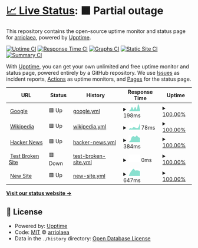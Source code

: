 # [📈 Live Status](https://arriolaea.github.io/Uptime): <!--live status--> **🟧 Partial outage**

This repository contains the open-source uptime monitor and status page for [arriolaea](https://arriolaea.github.io/Uptime), powered by [Upptime](https://github.com/upptime/upptime).

[![Uptime CI](https://github.com/arriolaea/Uptime/workflows/Uptime%20CI/badge.svg)](https://github.com/arriolaea/Uptime/actions?query=workflow%3A%22Uptime+CI%22)
[![Response Time CI](https://github.com/arriolaea/Uptime/workflows/Response%20Time%20CI/badge.svg)](https://github.com/arriolaea/Uptime/actions?query=workflow%3A%22Response+Time+CI%22)
[![Graphs CI](https://github.com/arriolaea/Uptime/workflows/Graphs%20CI/badge.svg)](https://github.com/arriolaea/Uptime/actions?query=workflow%3A%22Graphs+CI%22)
[![Static Site CI](https://github.com/arriolaea/Uptime/workflows/Static%20Site%20CI/badge.svg)](https://github.com/arriolaea/Uptime/actions?query=workflow%3A%22Static+Site+CI%22)
[![Summary CI](https://github.com/arriolaea/Uptime/workflows/Summary%20CI/badge.svg)](https://github.com/arriolaea/Uptime/actions?query=workflow%3A%22Summary+CI%22)

With [Upptime](https://upptime.js.org), you can get your own unlimited and free uptime monitor and status page, powered entirely by a GitHub repository. We use [Issues](https://github.com/arriolaea/Uptime/issues) as incident reports, [Actions](https://github.com/arriolaea/Uptime/actions) as uptime monitors, and [Pages](https://arriolaea.github.io/Uptime) for the status page.

<!--start: status pages-->
<!-- This summary is generated by Upptime (https://github.com/upptime/upptime) -->
<!-- Do not edit this manually, your changes will be overwritten -->
<!-- prettier-ignore -->
| URL | Status | History | Response Time | Uptime |
| --- | ------ | ------- | ------------- | ------ |
| <img alt="" src="https://icons.duckduckgo.com/ip3/www.google.com.ico" height="13"> [Google](https://www.google.com) | 🟩 Up | [google.yml](https://github.com/arriolaea/Uptime/commits/HEAD/history/google.yml) | <details><summary><img alt="Response time graph" src="./graphs/google/response-time-week.png" height="20"> 198ms</summary><br><a href="https://arriolaea.github.io/Uptime/history/google"><img alt="Response time 103" src="https://img.shields.io/endpoint?url=https%3A%2F%2Fraw.githubusercontent.com%2Farriolaea%2FUptime%2FHEAD%2Fapi%2Fgoogle%2Fresponse-time.json"></a><br><a href="https://arriolaea.github.io/Uptime/history/google"><img alt="24-hour response time 98" src="https://img.shields.io/endpoint?url=https%3A%2F%2Fraw.githubusercontent.com%2Farriolaea%2FUptime%2FHEAD%2Fapi%2Fgoogle%2Fresponse-time-day.json"></a><br><a href="https://arriolaea.github.io/Uptime/history/google"><img alt="7-day response time 198" src="https://img.shields.io/endpoint?url=https%3A%2F%2Fraw.githubusercontent.com%2Farriolaea%2FUptime%2FHEAD%2Fapi%2Fgoogle%2Fresponse-time-week.json"></a><br><a href="https://arriolaea.github.io/Uptime/history/google"><img alt="30-day response time 143" src="https://img.shields.io/endpoint?url=https%3A%2F%2Fraw.githubusercontent.com%2Farriolaea%2FUptime%2FHEAD%2Fapi%2Fgoogle%2Fresponse-time-month.json"></a><br><a href="https://arriolaea.github.io/Uptime/history/google"><img alt="1-year response time 111" src="https://img.shields.io/endpoint?url=https%3A%2F%2Fraw.githubusercontent.com%2Farriolaea%2FUptime%2FHEAD%2Fapi%2Fgoogle%2Fresponse-time-year.json"></a></details> | <details><summary><a href="https://arriolaea.github.io/Uptime/history/google">100.00%</a></summary><a href="https://arriolaea.github.io/Uptime/history/google"><img alt="All-time uptime 100.00%" src="https://img.shields.io/endpoint?url=https%3A%2F%2Fraw.githubusercontent.com%2Farriolaea%2FUptime%2FHEAD%2Fapi%2Fgoogle%2Fuptime.json"></a><br><a href="https://arriolaea.github.io/Uptime/history/google"><img alt="24-hour uptime 100.00%" src="https://img.shields.io/endpoint?url=https%3A%2F%2Fraw.githubusercontent.com%2Farriolaea%2FUptime%2FHEAD%2Fapi%2Fgoogle%2Fuptime-day.json"></a><br><a href="https://arriolaea.github.io/Uptime/history/google"><img alt="7-day uptime 100.00%" src="https://img.shields.io/endpoint?url=https%3A%2F%2Fraw.githubusercontent.com%2Farriolaea%2FUptime%2FHEAD%2Fapi%2Fgoogle%2Fuptime-week.json"></a><br><a href="https://arriolaea.github.io/Uptime/history/google"><img alt="30-day uptime 100.00%" src="https://img.shields.io/endpoint?url=https%3A%2F%2Fraw.githubusercontent.com%2Farriolaea%2FUptime%2FHEAD%2Fapi%2Fgoogle%2Fuptime-month.json"></a><br><a href="https://arriolaea.github.io/Uptime/history/google"><img alt="1-year uptime 99.99%" src="https://img.shields.io/endpoint?url=https%3A%2F%2Fraw.githubusercontent.com%2Farriolaea%2FUptime%2FHEAD%2Fapi%2Fgoogle%2Fuptime-year.json"></a></details>
| <img alt="" src="https://icons.duckduckgo.com/ip3/en.wikipedia.org.ico" height="13"> [Wikipedia](https://en.wikipedia.org) | 🟩 Up | [wikipedia.yml](https://github.com/arriolaea/Uptime/commits/HEAD/history/wikipedia.yml) | <details><summary><img alt="Response time graph" src="./graphs/wikipedia/response-time-week.png" height="20"> 78ms</summary><br><a href="https://arriolaea.github.io/Uptime/history/wikipedia"><img alt="Response time 207" src="https://img.shields.io/endpoint?url=https%3A%2F%2Fraw.githubusercontent.com%2Farriolaea%2FUptime%2FHEAD%2Fapi%2Fwikipedia%2Fresponse-time.json"></a><br><a href="https://arriolaea.github.io/Uptime/history/wikipedia"><img alt="24-hour response time 205" src="https://img.shields.io/endpoint?url=https%3A%2F%2Fraw.githubusercontent.com%2Farriolaea%2FUptime%2FHEAD%2Fapi%2Fwikipedia%2Fresponse-time-day.json"></a><br><a href="https://arriolaea.github.io/Uptime/history/wikipedia"><img alt="7-day response time 78" src="https://img.shields.io/endpoint?url=https%3A%2F%2Fraw.githubusercontent.com%2Farriolaea%2FUptime%2FHEAD%2Fapi%2Fwikipedia%2Fresponse-time-week.json"></a><br><a href="https://arriolaea.github.io/Uptime/history/wikipedia"><img alt="30-day response time 141" src="https://img.shields.io/endpoint?url=https%3A%2F%2Fraw.githubusercontent.com%2Farriolaea%2FUptime%2FHEAD%2Fapi%2Fwikipedia%2Fresponse-time-month.json"></a><br><a href="https://arriolaea.github.io/Uptime/history/wikipedia"><img alt="1-year response time 215" src="https://img.shields.io/endpoint?url=https%3A%2F%2Fraw.githubusercontent.com%2Farriolaea%2FUptime%2FHEAD%2Fapi%2Fwikipedia%2Fresponse-time-year.json"></a></details> | <details><summary><a href="https://arriolaea.github.io/Uptime/history/wikipedia">100.00%</a></summary><a href="https://arriolaea.github.io/Uptime/history/wikipedia"><img alt="All-time uptime 100.00%" src="https://img.shields.io/endpoint?url=https%3A%2F%2Fraw.githubusercontent.com%2Farriolaea%2FUptime%2FHEAD%2Fapi%2Fwikipedia%2Fuptime.json"></a><br><a href="https://arriolaea.github.io/Uptime/history/wikipedia"><img alt="24-hour uptime 100.00%" src="https://img.shields.io/endpoint?url=https%3A%2F%2Fraw.githubusercontent.com%2Farriolaea%2FUptime%2FHEAD%2Fapi%2Fwikipedia%2Fuptime-day.json"></a><br><a href="https://arriolaea.github.io/Uptime/history/wikipedia"><img alt="7-day uptime 100.00%" src="https://img.shields.io/endpoint?url=https%3A%2F%2Fraw.githubusercontent.com%2Farriolaea%2FUptime%2FHEAD%2Fapi%2Fwikipedia%2Fuptime-week.json"></a><br><a href="https://arriolaea.github.io/Uptime/history/wikipedia"><img alt="30-day uptime 100.00%" src="https://img.shields.io/endpoint?url=https%3A%2F%2Fraw.githubusercontent.com%2Farriolaea%2FUptime%2FHEAD%2Fapi%2Fwikipedia%2Fuptime-month.json"></a><br><a href="https://arriolaea.github.io/Uptime/history/wikipedia"><img alt="1-year uptime 100.00%" src="https://img.shields.io/endpoint?url=https%3A%2F%2Fraw.githubusercontent.com%2Farriolaea%2FUptime%2FHEAD%2Fapi%2Fwikipedia%2Fuptime-year.json"></a></details>
| <img alt="" src="https://icons.duckduckgo.com/ip3/news.ycombinator.com.ico" height="13"> [Hacker News](https://news.ycombinator.com) | 🟩 Up | [hacker-news.yml](https://github.com/arriolaea/Uptime/commits/HEAD/history/hacker-news.yml) | <details><summary><img alt="Response time graph" src="./graphs/hacker-news/response-time-week.png" height="20"> 384ms</summary><br><a href="https://arriolaea.github.io/Uptime/history/hacker-news"><img alt="Response time 324" src="https://img.shields.io/endpoint?url=https%3A%2F%2Fraw.githubusercontent.com%2Farriolaea%2FUptime%2FHEAD%2Fapi%2Fhacker-news%2Fresponse-time.json"></a><br><a href="https://arriolaea.github.io/Uptime/history/hacker-news"><img alt="24-hour response time 348" src="https://img.shields.io/endpoint?url=https%3A%2F%2Fraw.githubusercontent.com%2Farriolaea%2FUptime%2FHEAD%2Fapi%2Fhacker-news%2Fresponse-time-day.json"></a><br><a href="https://arriolaea.github.io/Uptime/history/hacker-news"><img alt="7-day response time 384" src="https://img.shields.io/endpoint?url=https%3A%2F%2Fraw.githubusercontent.com%2Farriolaea%2FUptime%2FHEAD%2Fapi%2Fhacker-news%2Fresponse-time-week.json"></a><br><a href="https://arriolaea.github.io/Uptime/history/hacker-news"><img alt="30-day response time 316" src="https://img.shields.io/endpoint?url=https%3A%2F%2Fraw.githubusercontent.com%2Farriolaea%2FUptime%2FHEAD%2Fapi%2Fhacker-news%2Fresponse-time-month.json"></a><br><a href="https://arriolaea.github.io/Uptime/history/hacker-news"><img alt="1-year response time 338" src="https://img.shields.io/endpoint?url=https%3A%2F%2Fraw.githubusercontent.com%2Farriolaea%2FUptime%2FHEAD%2Fapi%2Fhacker-news%2Fresponse-time-year.json"></a></details> | <details><summary><a href="https://arriolaea.github.io/Uptime/history/hacker-news">100.00%</a></summary><a href="https://arriolaea.github.io/Uptime/history/hacker-news"><img alt="All-time uptime 99.97%" src="https://img.shields.io/endpoint?url=https%3A%2F%2Fraw.githubusercontent.com%2Farriolaea%2FUptime%2FHEAD%2Fapi%2Fhacker-news%2Fuptime.json"></a><br><a href="https://arriolaea.github.io/Uptime/history/hacker-news"><img alt="24-hour uptime 100.00%" src="https://img.shields.io/endpoint?url=https%3A%2F%2Fraw.githubusercontent.com%2Farriolaea%2FUptime%2FHEAD%2Fapi%2Fhacker-news%2Fuptime-day.json"></a><br><a href="https://arriolaea.github.io/Uptime/history/hacker-news"><img alt="7-day uptime 100.00%" src="https://img.shields.io/endpoint?url=https%3A%2F%2Fraw.githubusercontent.com%2Farriolaea%2FUptime%2FHEAD%2Fapi%2Fhacker-news%2Fuptime-week.json"></a><br><a href="https://arriolaea.github.io/Uptime/history/hacker-news"><img alt="30-day uptime 100.00%" src="https://img.shields.io/endpoint?url=https%3A%2F%2Fraw.githubusercontent.com%2Farriolaea%2FUptime%2FHEAD%2Fapi%2Fhacker-news%2Fuptime-month.json"></a><br><a href="https://arriolaea.github.io/Uptime/history/hacker-news"><img alt="1-year uptime 99.99%" src="https://img.shields.io/endpoint?url=https%3A%2F%2Fraw.githubusercontent.com%2Farriolaea%2FUptime%2FHEAD%2Fapi%2Fhacker-news%2Fuptime-year.json"></a></details>
| <img alt="" src="https://icons.duckduckgo.com/ip3/thissitedoesnotexist.koj.co.ico" height="13"> [Test Broken Site](https://thissitedoesnotexist.koj.co) | 🟥 Down | [test-broken-site.yml](https://github.com/arriolaea/Uptime/commits/HEAD/history/test-broken-site.yml) | <details><summary><img alt="Response time graph" src="./graphs/test-broken-site/response-time-week.png" height="20"> 0ms</summary><br><a href="https://arriolaea.github.io/Uptime/history/test-broken-site"><img alt="Response time 0" src="https://img.shields.io/endpoint?url=https%3A%2F%2Fraw.githubusercontent.com%2Farriolaea%2FUptime%2FHEAD%2Fapi%2Ftest-broken-site%2Fresponse-time.json"></a><br><a href="https://arriolaea.github.io/Uptime/history/test-broken-site"><img alt="24-hour response time 0" src="https://img.shields.io/endpoint?url=https%3A%2F%2Fraw.githubusercontent.com%2Farriolaea%2FUptime%2FHEAD%2Fapi%2Ftest-broken-site%2Fresponse-time-day.json"></a><br><a href="https://arriolaea.github.io/Uptime/history/test-broken-site"><img alt="7-day response time 0" src="https://img.shields.io/endpoint?url=https%3A%2F%2Fraw.githubusercontent.com%2Farriolaea%2FUptime%2FHEAD%2Fapi%2Ftest-broken-site%2Fresponse-time-week.json"></a><br><a href="https://arriolaea.github.io/Uptime/history/test-broken-site"><img alt="30-day response time 0" src="https://img.shields.io/endpoint?url=https%3A%2F%2Fraw.githubusercontent.com%2Farriolaea%2FUptime%2FHEAD%2Fapi%2Ftest-broken-site%2Fresponse-time-month.json"></a><br><a href="https://arriolaea.github.io/Uptime/history/test-broken-site"><img alt="1-year response time 0" src="https://img.shields.io/endpoint?url=https%3A%2F%2Fraw.githubusercontent.com%2Farriolaea%2FUptime%2FHEAD%2Fapi%2Ftest-broken-site%2Fresponse-time-year.json"></a></details> | <details><summary><a href="https://arriolaea.github.io/Uptime/history/test-broken-site">100.00%</a></summary><a href="https://arriolaea.github.io/Uptime/history/test-broken-site"><img alt="All-time uptime 100.00%" src="https://img.shields.io/endpoint?url=https%3A%2F%2Fraw.githubusercontent.com%2Farriolaea%2FUptime%2FHEAD%2Fapi%2Ftest-broken-site%2Fuptime.json"></a><br><a href="https://arriolaea.github.io/Uptime/history/test-broken-site"><img alt="24-hour uptime 100.00%" src="https://img.shields.io/endpoint?url=https%3A%2F%2Fraw.githubusercontent.com%2Farriolaea%2FUptime%2FHEAD%2Fapi%2Ftest-broken-site%2Fuptime-day.json"></a><br><a href="https://arriolaea.github.io/Uptime/history/test-broken-site"><img alt="7-day uptime 100.00%" src="https://img.shields.io/endpoint?url=https%3A%2F%2Fraw.githubusercontent.com%2Farriolaea%2FUptime%2FHEAD%2Fapi%2Ftest-broken-site%2Fuptime-week.json"></a><br><a href="https://arriolaea.github.io/Uptime/history/test-broken-site"><img alt="30-day uptime 100.00%" src="https://img.shields.io/endpoint?url=https%3A%2F%2Fraw.githubusercontent.com%2Farriolaea%2FUptime%2FHEAD%2Fapi%2Ftest-broken-site%2Fuptime-month.json"></a><br><a href="https://arriolaea.github.io/Uptime/history/test-broken-site"><img alt="1-year uptime 100.00%" src="https://img.shields.io/endpoint?url=https%3A%2F%2Fraw.githubusercontent.com%2Farriolaea%2FUptime%2FHEAD%2Fapi%2Ftest-broken-site%2Fuptime-year.json"></a></details>
| <img alt="" src="https://icons.duckduckgo.com/ip3/www.elpasotexas.gov.ico" height="13"> [New Site](https://www.elpasotexas.gov) | 🟩 Up | [new-site.yml](https://github.com/arriolaea/Uptime/commits/HEAD/history/new-site.yml) | <details><summary><img alt="Response time graph" src="./graphs/new-site/response-time-week.png" height="20"> 647ms</summary><br><a href="https://arriolaea.github.io/Uptime/history/new-site"><img alt="Response time 697" src="https://img.shields.io/endpoint?url=https%3A%2F%2Fraw.githubusercontent.com%2Farriolaea%2FUptime%2FHEAD%2Fapi%2Fnew-site%2Fresponse-time.json"></a><br><a href="https://arriolaea.github.io/Uptime/history/new-site"><img alt="24-hour response time 573" src="https://img.shields.io/endpoint?url=https%3A%2F%2Fraw.githubusercontent.com%2Farriolaea%2FUptime%2FHEAD%2Fapi%2Fnew-site%2Fresponse-time-day.json"></a><br><a href="https://arriolaea.github.io/Uptime/history/new-site"><img alt="7-day response time 647" src="https://img.shields.io/endpoint?url=https%3A%2F%2Fraw.githubusercontent.com%2Farriolaea%2FUptime%2FHEAD%2Fapi%2Fnew-site%2Fresponse-time-week.json"></a><br><a href="https://arriolaea.github.io/Uptime/history/new-site"><img alt="30-day response time 626" src="https://img.shields.io/endpoint?url=https%3A%2F%2Fraw.githubusercontent.com%2Farriolaea%2FUptime%2FHEAD%2Fapi%2Fnew-site%2Fresponse-time-month.json"></a><br><a href="https://arriolaea.github.io/Uptime/history/new-site"><img alt="1-year response time 773" src="https://img.shields.io/endpoint?url=https%3A%2F%2Fraw.githubusercontent.com%2Farriolaea%2FUptime%2FHEAD%2Fapi%2Fnew-site%2Fresponse-time-year.json"></a></details> | <details><summary><a href="https://arriolaea.github.io/Uptime/history/new-site">100.00%</a></summary><a href="https://arriolaea.github.io/Uptime/history/new-site"><img alt="All-time uptime 99.87%" src="https://img.shields.io/endpoint?url=https%3A%2F%2Fraw.githubusercontent.com%2Farriolaea%2FUptime%2FHEAD%2Fapi%2Fnew-site%2Fuptime.json"></a><br><a href="https://arriolaea.github.io/Uptime/history/new-site"><img alt="24-hour uptime 100.00%" src="https://img.shields.io/endpoint?url=https%3A%2F%2Fraw.githubusercontent.com%2Farriolaea%2FUptime%2FHEAD%2Fapi%2Fnew-site%2Fuptime-day.json"></a><br><a href="https://arriolaea.github.io/Uptime/history/new-site"><img alt="7-day uptime 100.00%" src="https://img.shields.io/endpoint?url=https%3A%2F%2Fraw.githubusercontent.com%2Farriolaea%2FUptime%2FHEAD%2Fapi%2Fnew-site%2Fuptime-week.json"></a><br><a href="https://arriolaea.github.io/Uptime/history/new-site"><img alt="30-day uptime 100.00%" src="https://img.shields.io/endpoint?url=https%3A%2F%2Fraw.githubusercontent.com%2Farriolaea%2FUptime%2FHEAD%2Fapi%2Fnew-site%2Fuptime-month.json"></a><br><a href="https://arriolaea.github.io/Uptime/history/new-site"><img alt="1-year uptime 99.79%" src="https://img.shields.io/endpoint?url=https%3A%2F%2Fraw.githubusercontent.com%2Farriolaea%2FUptime%2FHEAD%2Fapi%2Fnew-site%2Fuptime-year.json"></a></details>

<!--end: status pages-->

[**Visit our status website →**](https://arriolaea.github.io/Uptime)

## 📄 License

- Powered by: [Upptime](https://github.com/upptime/upptime)
- Code: [MIT](./LICENSE) © [arriolaea](https://arriolaea.github.io/Uptime)
- Data in the `./history` directory: [Open Database License](https://opendatacommons.org/licenses/odbl/1-0/)
